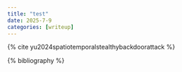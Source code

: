 ```yaml
---
title: "test"
date: 2025-7-9
categories: [writeup]
---
```


{% cite yu2024spatiotemporalstealthybackdoorattack %}

{% bibliography %}